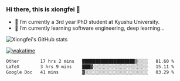 ### Hi there, this is xiongfei 👋


- 🔭 I’m currently a 3rd year PhD student at Kyushu University.
- 🌱 I’m currently learning software engineering, deep learning...

<!--
**X1on9f31/X1on9f31** is a ✨ _special_ ✨ repository because its `README.md` (this file) appears on your GitHub profile.
Here are some ideas to get you started:
-->

![Xiongfei's GitHub stats](https://github-readme-stats.vercel.app/api?username=X1on9f31)


[![wakatime](https://wakatime.com/badge/user/9e8d5516-d162-43e7-9563-87295d455a71.svg)](https://wakatime.com/@9e8d5516-d162-43e7-9563-87295d455a71)

<!--START_SECTION:waka-->

```txt
Other        17 hrs 2 mins   ████████████████████▒░░░░   81.60 %
LaTeX        3 hrs 9 mins    ███▓░░░░░░░░░░░░░░░░░░░░░   15.11 %
Google Doc   41 mins         ▓░░░░░░░░░░░░░░░░░░░░░░░░   03.29 %
```

<!--END_SECTION:waka-->


